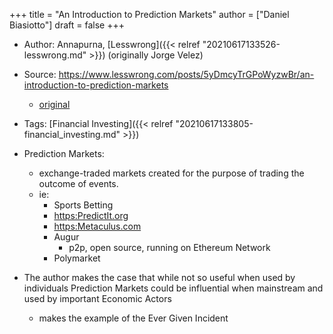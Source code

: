 +++
title = "An Introduction to Prediction Markets"
author = ["Daniel Biasiotto"]
draft = false
+++

-   Author: Annapurna, [Lesswrong]({{< relref "20210617133526-lesswrong.md" >}}) (originally <span class="underline">Jorge Velez</span>)
-   Source: <https://www.lesswrong.com/posts/5yDmcyTrGPoWyzwBr/an-introduction-to-prediction-markets>
    -   [original](https://jorgevelez.substack.com/p/prediction-markets)
-   Tags: [Financial Investing]({{< relref "20210617133805-financial_investing.md" >}})

-   Prediction Markets:
    -   exchange-traded markets created for the purpose of trading the outcome of events.
    -   ie:
        -   Sports Betting
        -   <https:PredictIt.org>
        -   <https:Metaculus.com>
        -   Augur
            -   p2p, open source, running on Ethereum Network
        -   Polymarket
-   The author makes the case that while not so useful when used by individuals Prediction Markets could be influential when mainstream and used by important Economic Actors
    -   makes the example of the Ever Given Incident
